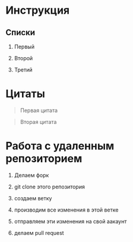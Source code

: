 # Инструкция 

## Списки

1. Первый

2. Второй

3. Третий

# Цитаты

> Первая  цитата

> Вторая цитата

# Работа с удаленным репозиторием 

1. Делаем форк

2. git clone этого репозитория

3. создаем ветку

4. производим все изменения в этой ветке

5. отправляем эти изменения на свой аакаунт 

6. делаем pull request
